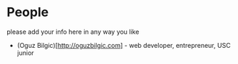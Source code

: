 # People

please add your info here in any way you like

* (Oguz Bilgic)[http://oguzbilgic.com] - web developer, entrepreneur, USC junior
